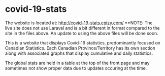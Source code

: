 # covid-19-stats

The website is located at: http://covid-19-stats.epizy.com/
**NOTE: The live site does not use Laravel and is a bit different in format compared to the site in the files above. An update to using the above files will be done soon.




This is a website that displays Covid-19 statistics, predominantly focused on Canadian Statistics. Each Canadian Province/Territory has its own section along with associated graphs that display cumulative and daily statistics.

The global stats are held in a table at the top of the front page and may sometimes not show proper data due to updates occuring at the time.



